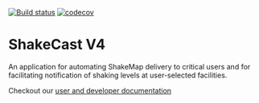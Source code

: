 [![Build status](https://ci.appveyor.com/api/projects/status/dk0ef1u4gttbkowp/branch/master?svg=true)](https://ci.appveyor.com/project/dslosky-usgs/shakecast-ygu6b/branch/master)
[![codecov](https://codecov.io/gh/usgs/shakecast/branch/master/graph/badge.svg)](https://codecov.io/gh/usgs/shakecast)


# ShakeCast V4
An application for automating ShakeMap delivery to critical users and for facilitating notification of shaking levels at user-selected facilities.

Checkout our [user and developer documentation](http://usgs.github.io/shakecast/)


